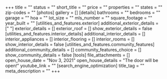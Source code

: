 +++
title = ""
status = ""
short_title = ""
price = ""
properties = ""
states = ""
zip-codes = ""
[photos]
gallery = []
[details]
bathrooms = ""
bedrooms = ""
garage = ""
hoa = ""
lot_size = ""
mls_number = ""
square_footage = ""
year_built = ""
[utilities_and_features.exterior]
additional_exterior_details = [" "]
exterior_details = []
exterior_roof = []
show_exterior_details = false
[utilities_and_features.interior_details]
additional_interior_details = []
interior_appliances = []
interior_flooring = []
interior_rooms = []
show_interior_details = false
[utilities_and_features.community_features]
additional_community_details = []
community_features_choice = []
show_community_details = false
[tools]
file_attachments = []
open_house_date = "Nov 3, 2021"
open_house_details = "The door will be open!"
youtube_link = ""
[search_engine_optimization]
title_tag = ""
meta_description = ""
+++